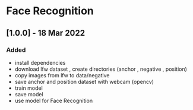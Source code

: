 # Face Recognition
## [1.0.0] - 18 Mar 2022
### Added
- install dependencies
- download lfw dataset , create directories (anchor , negative , position)
- copy images from lfw to data/negative
- save anchor and position dataset with webcam (opencv)
- train model
- save model 
- use model for Face Recognition